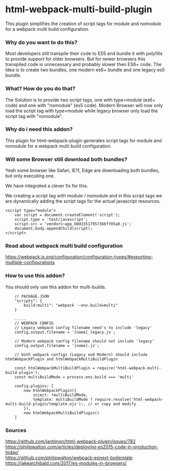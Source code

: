 # html-webpack-multi-build-plugin

This plugin simplifies the creation of script tags for module and nomodule for a webpack multi build configuration.

### Why do you want to do this?

Most developers still transpile their code to ES5 and bundle it with polyfills to provide support for older browsers.
But for newer browsers this transpiled code is unnecessary and probably slower then ES6+ code.
The Idea is to create two bundles, one modern es6+ bundle and one legacy es5 bundle.


### What? How do you do that?
The Solution is to provide two script tags, one with type=module (es6+ code) and one with "nomodule" (es5 code).
Modern Browser will now only load the script tag with type=module while legacy browser only load the script tag with "nomodule".

### Why do i need this addon?
This plugin for html-webpack-plugin generates script tags for module and nomodule for a webpack multi build configuration.

### Will some Browser still download both bundles?

Yeah some browser like Safari, IE11, Edge are downloading both bundles, but only executing one. 

We have integrated a clever fix for this.

We creating a script tag with module / nomodule and in this script tags we are dynamically adding the script tags for the actual javascript resources.

```
<script type="module">
    var script = document.createElement('script');
    script.type = 'text/javascript';
    script.src = 'vendors~app_60d33517957366ff05a8.js';
    document.body.appendChild(script);
</script>
```

### Read about webpack multi build configuration
https://webpack.js.org/configuration/configuration-types/#exporting-multiple-configurations

### How to use this addon?

You should only use this addon for multi-builds.

```
    // PACKAGE.JSON
    "scripts": {
        build:multi": "webpack --env.build=multi"
    }

    .....
    // WEBPACK CONFIG
    // Legacy webpack config filename need's to include 'legacy' 
    config.output.filename = '[name]_legacy.js';

    // Modern webpack config filename should not include 'legacy'
    config.output.filename = '[name].js';

    // both webpack configs (Legacy and Modern) should include htmlWebpackPlugin and htmlWebpackMultiBuildPlugin

    const htmlWebpackMultiBuildPlugin = require('html-webpack-multi-build-plugin');
    const multiBuildMode = process.env.build === 'multi'

    config.plugins: [
        new htmlWebpackPlugin({
            inject: !multiBuildMode,
            template: multiBuildMode ? require.resolve('html-webpack-multi-build-plugin/template.ejs');, // or copy and modify
        }),
        new htmlWebpackMultiBuildPlugin()
    ]
```


### Sources
https://github.com/jantimon/html-webpack-plugin/issues/782    
https://philipwalton.com/articles/deploying-es2015-code-in-production-today/    
https://github.com/philipwalton/webpack-esnext-boilerplate    
https://jakearchibald.com/2017/es-modules-in-browsers/    